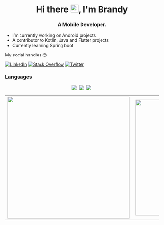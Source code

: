 <h1 align="center">Hi there <img src="https://media.giphy.com/media/Qp8JVw4n37No6spF3s/giphy.gif" width="25px">, I'm Brandy</h1>

<h3 align="center">A Mobile Developer.</h3>

- I’m currently working on Android projects
- A contributor to Kotlin, Java and Flutter projects
- Currently learning Spring boot


 My social handles 😊 

[![LinkedIn](https://img.shields.io/badge/LinkedIn-%230077B5.svg?logo=linkedin&logoColor=white)](https://www.linkedin.com/in/brandy-odhiambo-989615202/) [![Stack Overflow](https://img.shields.io/badge/-Stackoverflow-FE7A16?logo=stack-overflow&logoColor=white)](https://stackoverflow.com/users/17639044/odhiambo-brandy) [![Twitter](https://img.shields.io/badge/Twitter-%231DA1F2.svg?logo=Twitter&logoColor=white)](https://twitter.com/Arianabrandy5)

### Languages

 <p align="center">
<img  src="https://img.shields.io/badge/Kotlin-8382E3?style=for-the-badge&logo=kotlin&logoColor=white">&nbsp;
<img  src="https://img.shields.io/badge/Java-E56F08?style=for-the-badge&logo=java&logoColor=white">&nbsp;
<img  src="https://img.shields.io/badge/Flutter-E56F08?style=for-the-badge&logo=fluter&logoColor=white">&nbsp;
</p>



<center>
  <table>
    <tr>
        <td><img width="400px" align="left" src="https://github-readme-stats.vercel.app/api?username=brandy-kay&count_private=true&show_icons=true&theme=dark&layout=compact" /></td>
        <td><img width="380px" align="left" src="https://github-readme-stats.vercel.app/api/top-langs/?username=brandy-kay&hide=html&layout=compact&theme=dark" /></td>      
    </tr>   
  </table>
</center>
